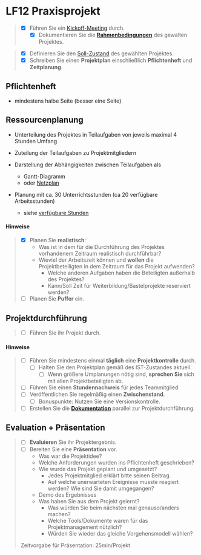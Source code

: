 # LF12 Praxisprojekt

> * [x] Führen Sie ein [Kickoff-Meeting](../theorie/phasen/initiierung.md#kickoff-meeting) durch.
>   * [x] Dokumentieren Sie die **[Rahmenbedingungen](../theorie/phasen/initiierung.md#rahmenbedingungen)** des gewälten Projektes.

> * [x] Definieren Sie den [Soll-Zustand](../theorie/phasen/analyse.md#soll-zustand) des gewählten Projektes.
>  * [x] Schreiben Sie einen **Projektplan** einschließlich **Pflichtenheft** und **Zeitplanung**.

## Pflichtenheft

* mindestens halbe Seite (besser eine Seite)

## Ressourcenplanung

* Unterteilung des Projektes in Teilaufgaben von jeweils maximal 4 Stunden Umfang

* Zuteilung der Teilaufgaben zu Projektmitgliedern

* Darstellung der Abhängigkeiten zwischen Teilaufgaben als 
  * Gantt-Diagramm
  * oder [Netzplan](https://johannesloetzsch.github.io/LF7/pruefung/netzplan.html)

* Planung mit ca. 30 Unterrichtsstunden (ca 20 verfügbare Arbeitsstunden)
  * siehe [verfügbare Stunden](../orga.md#zeitplan)

#### Hinweise

> * [x] Planen Sie **realistisch**:
>   * Was ist in dem für die Durchführung des Projektes vorhandenem Zeitraum realistisch durchführbar?
>   * Wieviel der Arbeitszeit können und **wollen** die Projektbeteiligten in dem Zeitraum für das Projekt aufwenden?
>     * Welche anderen Aufgaben haben die Beteiligten außerhalb des Projektes?
>     * Kann/Soll Zeit für Weiterbildung/Bastelprojekte reserviert werden?
> * [ ] Planen Sie **Puffer** ein.

## Projektdurchführung
> * [ ] Führen Sie ihr Projekt durch.

#### Hinweise
> * [ ] Führen Sie mindestens einmal **täglich** eine **Projektkontrolle** durch.
>   * [ ] Halten Sie den Projektplan gemäß des IST-Zustandes aktuell.
>     * [ ] Wenn größere Umplanungen nötig sind, **sprechen Sie** sich mit allen Projektbeteiligten ab.
> * [ ] Führen Sie einen **Stundennachweis** für jedes Teammitglied
> * [ ] Veröffentlichen Sie regelmäßig einen **Zwischenstand**.
>   * [ ] Bonuspunkte: Nutzen Sie eine Versionskontrolle.
> * [ ] Erstellen Sie die **[Dokumentation](../theorie/qualitaet/dokumentation.md)** parallel zur Projektdurchführung.


## Evaluation + Präsentation
> * [ ] **Evaluieren** Sie ihr Projektergebnis.
> * [ ] Bereiten Sie eine **Präsentation** vor.
>   * Was war die Projektidee?
>   * Welche Anforderungen wurden ins Pflichtenheft geschrieben?
>   * Wie wurde das Projekt geplant und umgesetzt?
>     * Jedes Projektmitglied erklärt bitte seinen Beitrag.
>     * Auf welche unerwarteten Ereignisse musste reagiert werden? Wie sind Sie damit umgegangen?
>   * Demo des Ergebnisses
>   * Was haben Sie aus dem Projekt gelernt?
>     * Was würden Sie beim nächsten mal genauso/anders machen?
>     * Welche Tools/Dokumente waren für das Projektmanagement nützlich?
>     * Würden Sie wieder das gleiche Vorgehensmodell wählen?
>  
> Zeitvorgabe für Präsentation: 25min/Projekt
